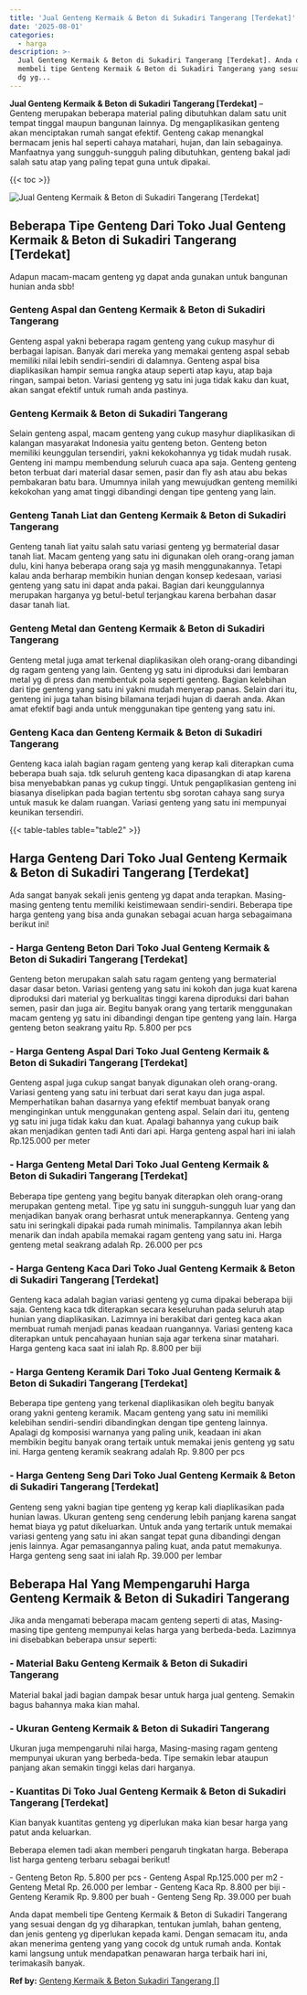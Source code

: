 ```yaml
---
title: 'Jual Genteng Kermaik & Beton di Sukadiri Tangerang [Terdekat]'
date: '2025-08-01'
categories:
  - harga
description: >-
  Jual Genteng Kermaik & Beton di Sukadiri Tangerang [Terdekat]. Anda dapat
  membeli tipe Genteng Kermaik & Beton di Sukadiri Tangerang yang sesuai dengan
  dg yg...
---
```


**Jual Genteng Kermaik & Beton di Sukadiri Tangerang \[Terdekat\]** – Genteng merupakan beberapa material paling dibutuhkan dalam satu unit tempat tinggal maupun bangunan lainnya. Dg mengaplikasikan genteng akan menciptakan rumah sangat efektif. Genteng cakap menangkal bermacam jenis hal seperti cahaya matahari, hujan, dan lain sebagainya. Manfaatnya yang sungguh-sungguh paling dibutuhkan, genteng bakal jadi salah satu atap yang paling tepat guna untuk dipakai.

{{< toc >}}

![Jual Genteng Kermaik & Beton di Sukadiri Tangerang [Terdekat]](/images/genteng-minimalis-murah03.png)

## Beberapa Tipe Genteng Dari Toko Jual Genteng Kermaik & Beton di Sukadiri Tangerang \[Terdekat\]

Adapun macam-macam genteng yg dapat anda gunakan untuk bangunan hunian anda sbb!

### Genteng Aspal dan Genteng Kermaik & Beton di Sukadiri Tangerang

Genteng aspal yakni beberapa ragam genteng yang cukup masyhur di berbagai lapisan. Banyak dari mereka yang memakai genteng aspal sebab memiliki nilai lebih sendiri-sendiri di dalamnya. Genteng aspal bisa diaplikasikan hampir semua rangka ataup seperti atap kayu, atap baja ringan, sampai beton. Variasi genteng yg satu ini juga tidak kaku dan kuat, akan sangat efektif untuk rumah anda pastinya.

### Genteng Kermaik & Beton di Sukadiri Tangerang

Selain genteng aspal, macam genteng yang cukup masyhur diaplikasikan di kalangan masyarakat Indonesia yaitu genteng beton. Genteng beton memiliki keunggulan tersendiri, yakni kekokohannya yg tidak mudah rusak. Genteng ini mampu membendung seluruh cuaca apa saja. Genteng genteng beton terbuat dari material dasar semen, pasir dan fly ash atau abu bekas pembakaran batu bara. Umumnya inilah yang mewujudkan genteng memiliki kekokohan yang amat tinggi dibandingi dengan tipe genteng yang lain.

### Genteng Tanah Liat dan Genteng Kermaik & Beton di Sukadiri Tangerang

Genteng tanah liat yaitu salah satu variasi genteng yg bermaterial dasar tanah liat. Macam genteng yang satu ini digunakan oleh orang-orang jaman dulu, kini hanya beberapa orang saja yg masih menggunakannya. Tetapi kalau anda berharap membikin hunian dengan konsep kedesaan, variasi genteng yang satu ini dapat anda pakai. Bagian dari keunggulannya merupakan harganya yg betul-betul terjangkau karena berbahan dasar dasar tanah liat.

### Genteng Metal dan Genteng Kermaik & Beton di Sukadiri Tangerang

Genteng metal juga amat terkenal diaplikasikan oleh orang-orang dibandingi dg ragam genteng yang lain. Genteng yg satu ini diproduksi dari lembaran metal yg di press dan membentuk pola seperti genteng. Bagian kelebihan dari tipe genteng yang satu ini yakni mudah menyerap panas. Selain dari itu, genteng ini juga tahan bising bilamana terjadi hujan di daerah anda. Akan amat efektif bagi anda untuk menggunakan tipe genteng yang satu ini.

### Genteng Kaca dan Genteng Kermaik & Beton di Sukadiri Tangerang

Genteng kaca ialah bagian ragam genteng yang kerap kali diterapkan cuma beberapa buah saja. tdk seluruh genteng kaca dipasangkan di atap karena bisa menyebabkan panas yg cukup tinggi. Untuk pengaplikasian genteng ini biasanya diselipkan pada bagian tertentu sbg sorotan cahaya sang surya untuk masuk ke dalam ruangan. Variasi genteng yang satu ini mempunyai keunikan tersendiri.

{{< table-tables table="table2" >}}

## Harga Genteng Dari Toko Jual Genteng Kermaik & Beton di Sukadiri Tangerang \[Terdekat\]

Ada sangat banyak sekali jenis genteng yg dapat anda terapkan. Masing-masing genteng tentu memiliki keistimewaan sendiri-sendiri. Beberapa tipe harga genteng yang bisa anda gunakan sebagai acuan harga sebagaimana berikut ini!

### \- Harga Genteng Beton Dari Toko Jual Genteng Kermaik & Beton di Sukadiri Tangerang \[Terdekat\]

Genteng beton merupakan salah satu ragam genteng yang bermaterial dasar dasar beton. Variasi genteng yang satu ini kokoh dan juga kuat karena diproduksi dari material yg berkualitas tinggi karena diproduksi dari bahan semen, pasir dan juga air. Begitu banyak orang yang tertarik menggunakan macam genteng yg satu ini dibandingi dengan tipe genteng yang lain. Harga genteng beton seakrang yaitu Rp. 5.800 per pcs

### \- Harga Genteng Aspal Dari Toko Jual Genteng Kermaik & Beton di Sukadiri Tangerang \[Terdekat\]

Genteng aspal juga cukup sangat banyak digunakan oleh orang-orang. Variasi genteng yang satu ini terbuat dari serat kayu dan juga aspal. Memperhatikan bahan dasarnya yang efektif membuat banyak orang menginginkan untuk menggunakan genteng aspal. Selain dari itu, genteng yg satu ini juga tidak kaku dan kuat. Apalagi bahannya yang cukup baik akan menjadikan genten tadi Anti dari api. Harga genteng aspal hari ini ialah Rp.125.000 per meter

### \- Harga Genteng Metal Dari Toko Jual Genteng Kermaik & Beton di Sukadiri Tangerang \[Terdekat\]

Beberapa tipe genteng yang begitu banyak diterapkan oleh orang-orang merupakan genteng metal. Tipe yg satu ini sungguh-sungguh luar yang dan menjadikan banyak orang berhasrat untuk menerapkannya. Genteng yang satu ini seringkali dipakai pada rumah minimalis. Tampilannya akan lebih menarik dan indah apabila memakai ragam genteng yang satu ini. Harga genteng metal seakrang adalah Rp. 26.000 per pcs

### \- Harga Genteng Kaca Dari Toko Jual Genteng Kermaik & Beton di Sukadiri Tangerang \[Terdekat\]

Genteng kaca adalah bagian variasi genteng yg cuma dipakai beberapa biji saja. Genteng kaca tdk diterapkan secara keseluruhan pada seluruh atap hunian yang diaplikasikan. Lazimnya ini berakibat dari genteg kaca akan membuat rumah menjadi panas keadaan ruangannya. Variasi genteng kaca diterapkan untuk pencahayaan hunian saja agar terkena sinar matahari. Harga genteng kaca saat ini ialah Rp. 8.800 per biji

### \- Harga Genteng Keramik Dari Toko Jual Genteng Kermaik & Beton di Sukadiri Tangerang \[Terdekat\]

Beberapa tipe genteng yang terkenal diaplikasikan oleh begitu banyak orang yakni genteng keramik. Macam genteng yang satu ini memiliki kelebihan sendiri-sendiri dibandingkan dengan tipe genteng lainnya. Apalagi dg komposisi warnanya yang paling unik, keadaan ini akan membikin begitu banyak orang tertaik untuk memakai jenis genteng yg satu ini. Harga genteng keramik seakrang adalah Rp. 9.800 per pcs

### \- Harga Genteng Seng Dari Toko Jual Genteng Kermaik & Beton di Sukadiri Tangerang \[Terdekat\]

Genteng seng yakni bagian tipe genteng yg kerap kali diaplikasikan pada hunian lawas. Ukuran genteng seng cenderung lebih panjang karena sangat hemat biaya yg patut dikeluarkan. Untuk anda yang tertarik untuk memakai variasi genteng yang satu ini akan sangat tepat guna dibandingi dengan jenis lainnya. Agar pemasangannya paling kuat, anda patut memakunya. Harga genteng seng saat ini ialah Rp. 39.000 per lembar

## Beberapa Hal Yang Mempengaruhi Harga Genteng Kermaik & Beton di Sukadiri Tangerang

Jika anda mengamati beberapa macam genteng seperti di atas, Masing-masing tipe genteng mempunyai kelas harga yang berbeda-beda. Lazimnya ini disebabkan beberapa unsur seperti:

### \- Material Baku Genteng Kermaik & Beton di Sukadiri Tangerang

Material bakal jadi bagian dampak besar untuk harga jual genteng. Semakin bagus bahannya maka kian mahal.

### \- Ukuran Genteng Kermaik & Beton di Sukadiri Tangerang

Ukuran juga mempengaruhi nilai harga, Masing-masing ragam genteng mempunyai ukuran yang berbeda-beda. Tipe semakin lebar ataupun panjang akan semakin tinggi kelas dari harganya.

### \- Kuantitas Di Toko Jual Genteng Kermaik & Beton di Sukadiri Tangerang \[Terdekat\]

Kian banyak kuantitas genteng yg diperlukan maka kian besar harga yang patut anda keluarkan.

Beberapa elemen tadi akan memberi pengaruh tingkatan harga. Beberapa list harga genteng terbaru sebagai berikut!

\- Genteng Beton Rp. 5.800 per pcs - Genteng Aspal Rp.125.000 per m2 - Genteng Metal Rp. 26.000 per lembar - Genteng Kaca Rp. 8.800 per biji - Genteng Keramik Rp. 9.800 per buah - Genteng Seng Rp. 39.000 per buah

Anda dapat membeli tipe Genteng Kermaik & Beton di Sukadiri Tangerang yang sesuai dengan dg yg diharapkan, tentukan jumlah, bahan genteng, dan jenis genteng yg diperlukan kepada kami. Dengan semacam itu, anda akan menerima genteng yang yang cocok dg untuk rumah anda. Kontak kami langsung untuk mendapatkan penawaran harga terbaik hari ini, terimakasih banyak.

**Ref by:**  [Genteng Kermaik & Beton  Sukadiri Tangerang []](https://id.wikipedia.org/wiki/Genteng)
